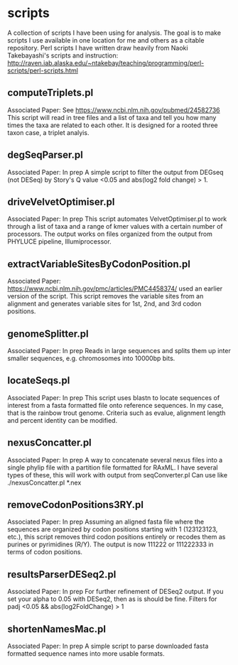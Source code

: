 # scripts
A collection of scripts I have been using for analysis. The goal is to make scripts I use available in one location for me and others as a citable repository.
Perl scripts I have written draw heavily from Naoki Takebayashi's scripts and instruction: http://raven.iab.alaska.edu/~ntakebay/teaching/programming/perl-scripts/perl-scripts.html

## computeTriplets.pl
Associated Paper: See https://www.ncbi.nlm.nih.gov/pubmed/24582736
This script will read in tree files and a list of taxa and tell you how many times the taxa are related to each other. It is designed for a rooted three taxon case, a triplet analyis.

## degSeqParser.pl
Associated Paper: In prep
A simple script to filter the output from DEGseq (not DESeq) by Story's Q value <0.05 and abs(log2 fold change) > 1.

## driveVelvetOptimiser.pl
Associated Paper: In prep
This script automates VelvetOptimiser.pl to work through a list of taxa and a range of kmer values with a certain number of processors. The output works on files organized from the output from PHYLUCE pipeline, Illumiprocessor.

## extractVariableSitesByCodonPosition.pl
Associated Paper: https://www.ncbi.nlm.nih.gov/pmc/articles/PMC4458374/ used an earlier version of the script.
This script removes the variable sites from an alignment and generates variable sites for 1st, 2nd, and 3rd codon positions.

## genomeSplitter.pl
Associated Paper: In prep
Reads in large sequences and splits them up inter smaller sequences, e.g. chromosomes into 10000bp bits. 

## locateSeqs.pl
Associated Paper: In prep
This script uses blastn to locate sequences of interest from a fasta formatted file onto reference sequences. In my case, that is the rainbow trout genome. Criteria such as evalue, alignment length and percent identity can be modified.

## nexusConcatter.pl
Associated Paper: In prep
A way to concatenate several nexus files into a single phylip file with a partition file formatted for RAxML. I have several types of these, this will work with output from seqConverter.pl
Can use like ./nexusConcatter.pl *.nex

## removeCodonPositions3RY.pl
Associated Paper: In prep
Assuming an aligned fasta file where the sequences are organized by codon positions starting with 1 (123123123, etc.), this script removes third codon positions entirely or recodes them as purines or pyrimidines (R/Y).
The output is now 111222 or 111222333 in terms of codon positions.

## resultsParserDESeq2.pl
Associated Paper: In prep
For further refinement of DESeq2 output. If you set your alpha to 0.05 with DESeq2, then as is should be fine. Filters for padj <0.05 && abs(log2FoldChange) > 1

## shortenNamesMac.pl
Associated Paper: In prep
A simple script to parse downloaded fasta formatted sequence names into more usable formats.

